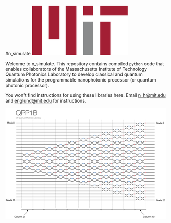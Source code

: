 #n_simulate
![Massachusetts Institute of Technology Logo.](mit2.png)

Welcome to n_simulate. This repository contains compiled `python` code that enables collaborators of the Massachusetts Institute of Technology Quantum Photonics Laboratory to develop classical and quantum simulations for the programmable nanophotonic processor (or quantum photonic processor).

You won't find instructions for using these libraries here. Email n_h@mit.edu and englund@mit.edu for instructions.

![Schematic of Programmable nanophotonic processor.](qpp1b.png)
